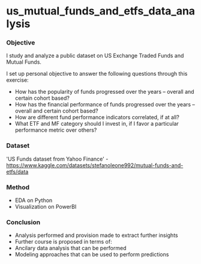 # us_mutual_funds_and_etfs_data_analysis

### Objective 

I study and analyze a public dataset on US Exchange Traded Funds and Mutual Funds. 

I set up personal objective to answer the following questions through this exercise: 
* How has the popularity of funds progressed over the years – overall and certain cohort based?
* How has the financial performance of funds progressed over the years – overall and certain cohort based?
* How are different fund performance indicators correlated, if at all?
* What ETF and MF category should I invest in, if I favor a particular performance metric over others? 

### Dataset 

'US Funds dataset from Yahoo Finance' - https://www.kaggle.com/datasets/stefanoleone992/mutual-funds-and-etfs/data


### Method 

* EDA on Python
* Visualization on PowerBI 

### Conclusion 

* Analysis performed and provision made to extract further insights
* Further course is proposed in terms of:
*   Ancilary data analysis that can be performed
*   Modeling approaches that can be used to perform predictions 




